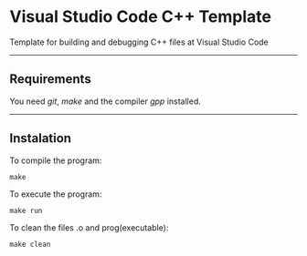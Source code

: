 # Visual Studio Code C++ Template

Template for building and debugging C++ files at Visual Studio Code

***

## Requirements

You need *git*, *make* and the compiler *gpp* installed.

***
## Instalation 

To compile the program:

`make`

To execute the program:

`make run`

To clean the files .o and prog(executable):

`make clean`
